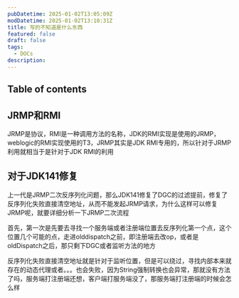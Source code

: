 ```yaml
---
pubDatetime: 2025-01-02T13:05:09Z
modDatetime: 2025-01-02T13:10:31Z
title: 写的不知道是什么东西
featured: false
draft: false
tags:
  - DOCs
description: 
---
```


## Table of contents

## JRMP和RMI

JRMP是协议，RMI是一种调用方法的名称，JDK的RMI实现是使用的JRMP，weblogic的RMI实现使用的T3，JRMP其实是JDK RMI专用的，所以针对于JRMP利用就相当于是针对于JDK RMI的利用



## 对于JDK141修复

上一代是JRMP二次反序列化问题，那么JDK141修复了DGC的过滤提前，修复了反序列化失败直接清空地址，从而不能发起JRMP请求，为什么这样可以修复JRMP呢，就要详细分析一下JRMP二次流程

首先，第一次是先要去寻找一个服务端或者注册端位置去反序列化第一个点，这个位置几个可能的点，走进olddispatch之前，即注册端去改op，或者是oldDispatch之后，那只剩下DGC或者监听方法的地方

反序列化失败直接清空地址就是针对于监听位置，但是可以绕过，寻找内部本来就存在的动态代理或者。。。也会失败，因为String强制转换也会异常，那就没有方法了吗，服务端打注册端还想，客户端打服务端没了，那服务端打注册端的时候会怎么样
